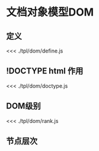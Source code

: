 # 文档对象模型DOM

## 定义

<<< ./tpl/dom/define.js

## !DOCTYPE html 作用
<<< ./tpl/dom/doctype.js

## DOM级别
<<< ./tpl/dom/rank.js

## 节点层次


